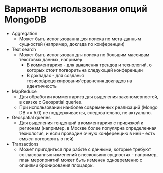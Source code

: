 # Варианты использования опций MongoDB

* Aggregation 
  * Может быть использованна для поиска по мета-данным сущностей (например, доклада по конференции)
* Text search
  * Может быть использован для поиска по большим массивам текстовых данных, например
    * В комментариях - для выявления трендов и технологий, о которых стоит погворить на следующей конференции
    * В докладах - для создания тезисов\рецензирования\сравнения докладов на идентичность
* MapReduce
  * Для обработки комментариев для выделения закономерностей, в связке с Geospatial queries. 
  * При использовании наиболее современных реализаций (Mongo DB >= 5.0) не поддерживается, следовательно, не актуально. 
* Geospatial queries
  * Для выделения тенденций в комментариях с привязкой к регионам (например, в Москве более популярна определенная технология, и если проводим очную конференцию в ней - есть смысл поговорить о ней)
* Transactions
  * Может пригодиться при работе с данными, которые требуют согласованных изменений в нескольких сущностях - например, план мероприятий может быть изменен одновременно с опциями бронирования площадок.
